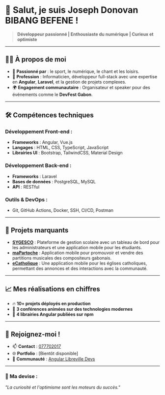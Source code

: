 # 👋 **Salut, je suis Joseph Donovan BIBANG BEFENE !**  

> **Développeur passionné | Enthousiaste du numérique | Curieux et optimiste**

---

## 🧑‍💻 **À propos de moi**  
- 🌟 **Passionné par** : le sport, le numérique, le chant et les loisirs.  
- 💼 **Profession** : Informaticien, développeur full-stack avec une expertise en **Angular**, **Laravel**, et la gestion de projets complexes.    
- 🌍 **Engagement communautaire** : Organisateur et speaker pour des événements comme le **DevFest Gabon**.

---

## 🛠️ **Compétences techniques**  

### **Développement Front-end :**
- **Frameworks** : Angular, Vue.js  
- **Langages** : HTML, CSS, TypeScript, JavaScript  
- **Librairies UI** : Bootstrap, TailwindCSS, Material Design  

### **Développement Back-end :**
- **Frameworks** : Laravel
- **Bases de données** : PostgreSQL, MySQL  
- **API** : RESTful  

### **Outils & DevOps :**
- Git, GitHub Actions, Docker, SSH, CI/CD, Postman  

---

## 🚀 **Projets marquants**  
- **[SYGESCO](https://sygesco.ga)** : Plateforme de gestion scolaire avec un tableau de bord pour les administrateurs et une application mobile pour les étudiants.  
- **[maPartoche](https://ma-partoche.ga)** : Application mobile pour promouvoir et vendre des partitions musicales des compositeurs gabonais.  
- **[eCatholique](https://e-catholique.ga)** : Une application mobile pour les églises catholiques, permettant des annonces et des interactions avec la communauté.  

---

## 📈 **Mes réalisations en chiffres**  
- 🔥 **10+ projets déployés en production**  
- 🎤 **3 conférences animées sur des technologies modernes**  
- 📜 **4 librairies Angular publiées sur npm**  

---

## 🤝 **Rejoignez-moi !**  
- 📫 **Contact** : [077702017](tel:+24077702017)  
- 🌐 **Portfolio** : [Bientôt disponible]  
- 💬 **Communauté** : [Angular Libreville Devs]([https://chat.whatsapp.com/F5x5wg7Keuv2ZXIl1vsH5f])  

---

### 🎯 **Ma devise :**  
_"La curiosité et l'optimisme sont les moteurs du succès."_  
